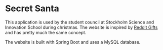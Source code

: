 # Secret Santa

This application is used by the student council at Stockholm Science and Innovation School during christmas. The website is inspired by [Reddit Gifts](https://www.redditgifts.com/) and has pretty much the same concept. 

The website is built with Spring Boot and uses a MySQL database.